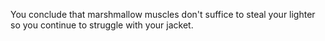 You conclude that marshmallow muscles don't suffice to steal your lighter so
you continue to struggle with your jacket.
